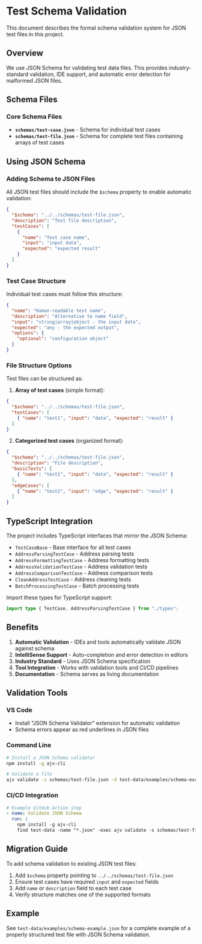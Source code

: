 # Test Schema Validation

This document describes the formal schema validation system for JSON test files in this project.

## Overview

We use JSON Schema for validating test data files. This provides industry-standard validation, IDE support, and automatic error detection for malformed JSON files.

## Schema Files

### Core Schema Files

- **`schemas/test-case.json`** - Schema for individual test cases
- **`schemas/test-file.json`** - Schema for complete test files containing arrays of test cases

## Using JSON Schema

### Adding Schema to JSON Files

All JSON test files should include the `$schema` property to enable automatic validation:

```json
{
  "$schema": "../../schemas/test-file.json",
  "description": "Test file description",
  "testCases": [
    {
      "name": "Test case name",
      "input": "input data", 
      "expected": "expected result"
    }
  ]
}
```

### Test Case Structure

Individual test cases must follow this structure:

```json
{
  "name": "Human-readable test name",
  "description": "Alternative to name field",
  "input": "string|array|object - the input data",
  "expected": "any - the expected output",
  "options": {
    "optional": "configuration object"
  }
}
```

### File Structure Options

Test files can be structured as:

1. **Array of test cases** (simple format):
```json
{
  "$schema": "../../schemas/test-file.json",
  "testCases": [
    { "name": "test1", "input": "data", "expected": "result" }
  ]
}
```

2. **Categorized test cases** (organized format):
```json
{
  "$schema": "../../schemas/test-file.json",
  "description": "File description",
  "basicTests": [
    { "name": "test1", "input": "data", "expected": "result" }
  ],
  "edgeCases": [
    { "name": "test2", "input": "edge", "expected": "result" }
  ]
}
```

## TypeScript Integration

The project includes TypeScript interfaces that mirror the JSON Schema:

- `TestCaseBase` - Base interface for all test cases
- `AddressParsingTestCase` - Address parsing tests
- `AddressFormattingTestCase` - Address formatting tests
- `AddressValidationTestCase` - Address validation tests
- `AddressComparisonTestCase` - Address comparison tests
- `CleanAddressTestCase` - Address cleaning tests
- `BatchProcessingTestCase` - Batch processing tests

Import these types for TypeScript support:

```typescript
import type { TestCase, AddressParsingTestCase } from "./types";
```

## Benefits

1. **Automatic Validation** - IDEs and tools automatically validate JSON against schema
2. **IntelliSense Support** - Auto-completion and error detection in editors
3. **Industry Standard** - Uses JSON Schema specification
4. **Tool Integration** - Works with validation tools and CI/CD pipelines
5. **Documentation** - Schema serves as living documentation

## Validation Tools

### VS Code
- Install "JSON Schema Validator" extension for automatic validation
- Schema errors appear as red underlines in JSON files

### Command Line
```bash
# Install a JSON Schema validator
npm install -g ajv-cli

# Validate a file
ajv validate -s schemas/test-file.json -d test-data/examples/schema-example.json
```

### CI/CD Integration
```yaml
# Example GitHub Action step
- name: Validate JSON Schema
  run: |
    npm install -g ajv-cli
    find test-data -name "*.json" -exec ajv validate -s schemas/test-file.json -d {} \;
```

## Migration Guide

To add schema validation to existing JSON test files:

1. Add `$schema` property pointing to `../../schemas/test-file.json`
2. Ensure test cases have required `input` and `expected` fields
3. Add `name` or `description` field to each test case
4. Verify structure matches one of the supported formats

## Example

See `test-data/examples/schema-example.json` for a complete example of a properly structured test file with JSON Schema validation.